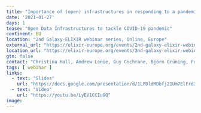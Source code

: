 ```yaml
---
title: "Importance of (open) infrastructures in responding to a pandemic"
date: '2021-01-27'
days: 1
tease: "Open Data Infrastructures to tackle COVID-19 pandemic"
continent: EU
location: "2nd Galaxy-ELIXIR webinar series, Online, Europe"
external_url: "https://elixir-europe.org/events/2nd-galaxy-elixir-webinar-series#session2"
location_url: "https://elixir-europe.org/events/2nd-galaxy-elixir-webinar-series"
gtn: false
contact: "Christina Hall, Andrew Lonie, Guy Cochrane, Björn Grüning, Frederik Coppens"
tags: [ webinar ]
links:
  - text: "Slides"
    url: "https://docs.google.com/presentation/d/1LPDldMDbfj21Um7ElFrd3rad8A79YGoBy67W-ob4svA"
  - text: "Video"
    url: "https://youtu.be/LyEV1CCIuGQ"
image: 
---
```

